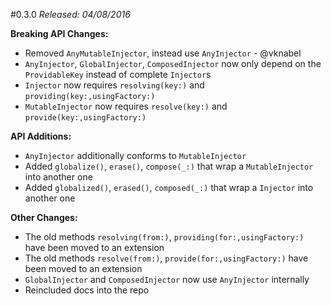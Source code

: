 #0.3.0
*Released: 04/08/2016*

**Breaking API Changes:**

- Removed `AnyMutableInjector`, instead use `AnyInjector` - @vknabel
- `AnyInjector`, `GlobalInjector`, `ComposedInjector` now only depend on the `ProvidableKey` instead of complete `Injector`s
- `Injector` now requires `resolving(key:)` and `providing(key:,usingFactory:)`
- `MutableInjector` now requires `resolve(key:)` and `provide(key:,usingFactory:)`

**API Additions:**

- `AnyInjector` additionally conforms to `MutableInjector`
- Added `globalize()`, `erase()`, `compose(_:)` that wrap a `MutableInjector` into another one
- Added `globalized()`, `erased()`, `composed(_:)` that wrap a `Injector` into another one


**Other Changes:**

- The old methods `resolving(from:)`, `providing(for:,usingFactory:)` have been moved to an extension
- The old methods `resolve(from:)`, `provide(for:,usingFactory:)` have been moved to an extension
- `GlobalInjector` and `ComposedInjector` now use `AnyInjector` internally
- Reincluded docs into the repo
